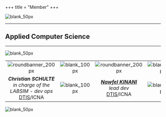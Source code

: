 +++
title = "Member"
+++

![blank_50px](/img/blank_50px.jpg)

---

## Applied Computer Science 

---

![blank_50px](/img/blank_50px.jpg)

| | | | | |
| :---: | :---: | :---: | :---: | :---: |
| ![roundbanner_200px](/img/banners/roundbanner-cschulte_200px.png) | ![blank_100px](/img/blank_100px.jpg) | ![roundbanner_200px](/img/banners/roundbanner-nkinani_200px.jpg) | ![blank_100px](/img/blank_100px.jpg) | ![roundbanner_200px](/img/banners/roundbanner-gbonin_200px.png) |
| ***Christian SCHULTE***<br>*in charge of the LABSIM - dev ops*<br>[DTIS](http://www.onera.fr/en/dtis-information-processing-and-systems)/ICNA | ![blank_100px](/img/blank_100px.jpg) | ***[Nawfel KINANI](https://nkinani.github.io/profile/)***<br>*lead dev*<br>[DTIS](http://www.onera.fr/en/dtis-information-processing-and-systems)/ICNA | ![blank_100px](/img/blank_100px.jpg) | ***Gregory BONIN***<br>*hardware guru*<br>[DTIS](http://www.onera.fr/en/dtis-information-processing-and-systems)/ICNA |

![blank_50px](/img/blank_50px.jpg)


